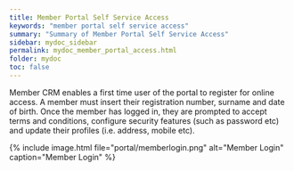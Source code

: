 ```yaml
---
title: Member Portal Self Service Access
keywords: "member portal self service access"
summary: "Summary of Member Portal Self Service Access"
sidebar: mydoc_sidebar
permalink: mydoc_member_portal_access.html
folder: mydoc
toc: false
---
```


Member CRM enables a first time user of the portal to register for online access. A member must insert their registration number, surname and date of birth. Once the member has logged in, they are prompted to accept terms and conditions, configure security features (such as password etc) and update their profiles (i.e. address, mobile etc).

{% include image.html file="portal/memberlogin.png" alt="Member Login" caption="Member Login" %}
